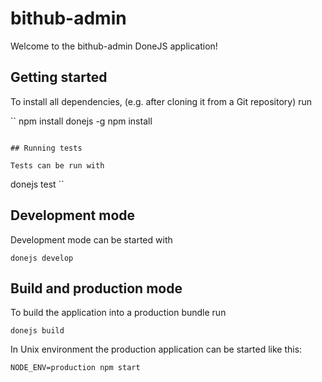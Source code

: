 # bithub-admin

Welcome to the bithub-admin DoneJS application!

## Getting started

To install all dependencies, (e.g. after cloning it from a Git repository) run

``
npm install donejs -g
npm install
```

## Running tests

Tests can be run with

```
donejs test
``

## Development mode

Development mode can be started with

```
donejs develop
```

## Build and production mode

To build the application into a production bundle run

```
donejs build
```

In Unix environment the production application can be started like this:

```
NODE_ENV=production npm start
```